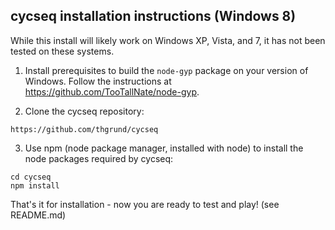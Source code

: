 ## cycseq installation instructions (Windows 8)

While this install will likely work on Windows XP, Vista, and 7, it has not 
been tested on these systems.

1. Install prerequisites to build the `node-gyp` package on your version of 
Windows. Follow the instructions at https://github.com/TooTallNate/node-gyp. 

2. Clone the cycseq repository:

```
https://github.com/thgrund/cycseq
```

3. Use npm (node package manager, installed with node) to install the node 
packages required by cycseq:
```
cd cycseq
npm install
```

That's it for installation - now you are ready to test and play! (see README.md)